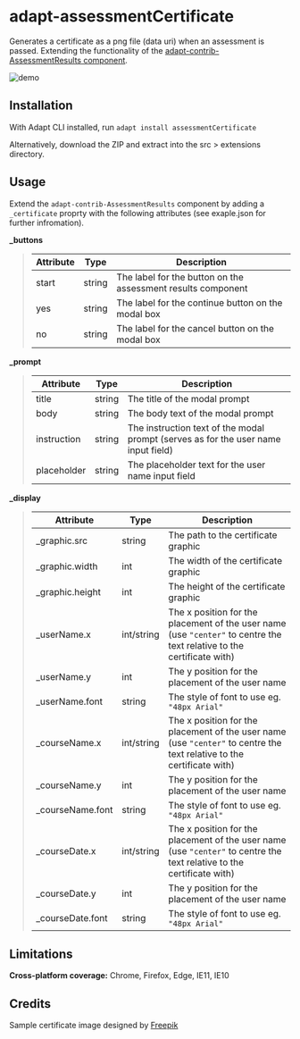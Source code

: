 # adapt-assessmentCertificate

Generates a certificate as a png file (data uri) when an assessment is passed. Extending the functionality of the [adapt-contrib-AssessmentResults component](https://github.com/adaptlearning/adapt-contrib-assessmentResults).

![demo](https://cloud.githubusercontent.com/assets/951725/24533657/ddf38450-1614-11e7-82ef-3bc7e3ab5530.gif)

## Installation

With Adapt CLI installed, run `adapt install assessmentCertificate`

Alternatively, download the ZIP and extract into the src > extensions directory.

## Usage

Extend the `adapt-contrib-AssessmentResults` component by adding a `_certificate` proprty with the following attributes (see exaple.json for further infromation).

**_buttons**

> Attribute|Type|Description
> -- | -- | --
> start|string|The label for the button on the assessment results component
> yes|string|The label for the continue button on the modal box
> no|string|The label for the cancel button on the modal box

**_prompt**

> Attribute|Type|Description
> -- | -- | --
> title|string|The title of the modal prompt
> body|string|The body text of the modal prompt
> instruction|string|The instruction text of the modal prompt (serves as for the user name input field)
> placeholder|string|The placeholder text for the user name input field

**_display**

> Attribute|Type|Description
> -- | -- | --
> _graphic.src|string|The path to the certificate graphic
> _graphic.width|int|The width of the certificate graphic
> _graphic.height|int|The height of the certificate graphic
> _userName.x|int/string|The x position for the placement of the user name (use `"center"` to centre the text relative to the certificate with)
> _userName.y|int|The y position for the placement of the user name
> _userName.font|string|The style of font to use eg. `"48px Arial"`
> _courseName.x|int/string|The x position for the placement of the user name (use `"center"` to centre the text relative to the certificate with)
> _courseName.y|int|The y position for the placement of the user name
> _courseName.font|string|The style of font to use eg. `"48px Arial"`
> _courseDate.x|int/string|The x position for the placement of the user name (use `"center"` to centre the text relative to the certificate with)
> _courseDate.y|int|The y position for the placement of the user name
> _courseDate.font|string|The style of font to use eg. `"48px Arial"`


## Limitations

**Cross-platform coverage:** Chrome, Firefox, Edge, IE11, IE10

## Credits

Sample certificate image designed by [Freepik](http://www.freepik.com/free-vector/diploma-with-classic-frame_1070437.htm)
